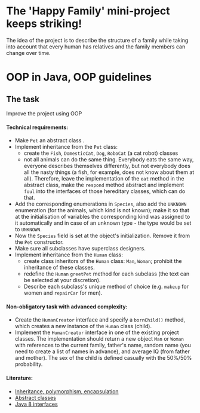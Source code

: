 # The 'Happy Family' mini-project keeps striking!

The idea of the project is to describe the structure of a family while taking into account that every human has
relatives and the family members can change over time.

# OOP in Java, OOP guidelines

## The task

Improve the project using OOP

#### Technical requirements:

- Make  `Pet` an abstract class .
- Implement inheritance from the `Pet` class:
    - create the `Fish`, `DomesticCat`, `Dog`, `RoboCat` (a cat robot) classes
    - not all animals can do the same thing. Everybody eats the same way, everyone describes themselves differently, but
      not everybody does all the nasty things (a fish, for example, does not know about them at all). Therefore, leave
      the implementation of the `eat`  method in the abstract class, make the `respond` method abstract and
      implement `foul` into the interfaces of those hereditary classes, which can do that.
- Add the corresponding enumerations in `Species`, also add the  `UNKNOWN` enumeration (for the animals, which kind is
  not known); make it so that at the initialisation of variables the corresponding kind was assigned to it automatically
  and in case of an unknown type - the type would be set to `UNKNOWN`.
- Now the `Species` field is set at the object's initialization. Remove it from the `Pet` constructor.
- Make sure all subclasses have superclass designers.
- Implement inheritance from the `Human` class:
    - create class inheritors of the `Human` class: `Man`, `Woman`; prohibit the inheritance of these classes.
    - redefine the `Human`  `greetPet` method for each subclass (the text can be selected at your discretion).
    - Describe each subclass's unique method of choice (e.g. `makeup` for women and `repairCar` for men).

#### Non-obligatory task with advanced complexity:

- Create the `HumanCreator` interface and specify a `bornChild()` method, which creates a new instance of the `Human`
  class (child).
- Implement the `HumanCreator` interface in one of the existing project classes. The implementation should return a new
  object `Man` or `Woman` with references to the current family, father's name, random name (you need to create a list
  of names in advance), and average IQ (from father and mother). The sex of the child is defined casually with the
  50%/50% probability.

#### Literature:

- [Inheritance, polymorphism, encapsulation](https://www.quora.com/What-is-the-difference-between-inheritance-encapsulation-and-polymorphism)
- [Abstract classes](https://idratherbewriting.com/java-abstract-methods/)
- [Java 8 interfaces](https://beginnersbook.com/2017/10/java-8-interface-changes-default-method-and-static-method/)
